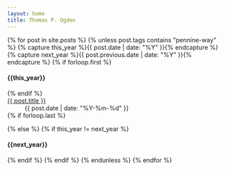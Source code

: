 ```yaml
---
layout: home
title: Thomas P. Ogden
---
```


<section>

{% for post in site.posts  %}
{% unless post.tags contains "pennine-way" %}
    {% capture this_year %}{{ post.date | date: "%Y" }}{% endcapture %}
    {% capture next_year %}{{ post.previous.date | date: "%Y" }}{% endcapture %}
    {% if forloop.first %}
    <h4 id="{{ this_year }}-ref">{{this_year}}</h4>
    <dl>
    {% endif %}
    <dt><a href="{{ post.url }}">{{ post.title }}</a></dt>
    <dd class="stamp">{{ post.date | date: "%Y-%m-%d" }}</dd>
    {% if forloop.last %}
    </dl>
    {% else %}
        {% if this_year != next_year %}
        </dl>
        <h4 id="{{ next_year }}-ref">{{next_year}}</h4>
        <dl>
        {% endif %}
    {% endif %}
{% endunless %}
{% endfor %}

<!-- </section> -->
